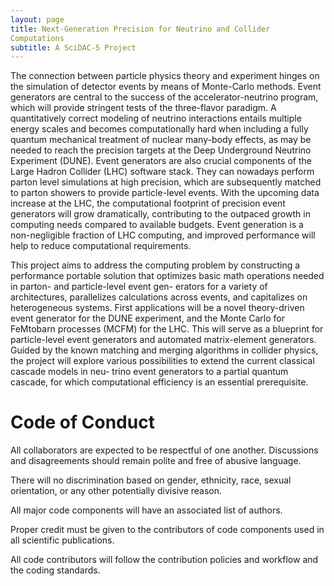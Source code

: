 ```yaml
---
layout: page
title: Next-Generation Precision for Neutrino and Collider
Computations
subtitle: A SciDAC-5 Project
---
```

The connection between particle physics theory and experiment hinges on the simulation of
detector events by means of Monte-Carlo methods. Event generators are
central to the success of the accelerator-neutrino program, which will
provide stringent tests of the three-flavor paradigm. A quantitatively
correct modeling of neutrino interactions entails multiple energy 
scales and becomes computationally hard when including a fully quantum
mechanical treatment of nuclear many-body effects, as may be needed to
reach the precision targets at the Deep 
Underground Neutrino Experiment (DUNE). Event generators are also crucial components of
the Large Hadron Collider (LHC) software stack. They can nowadays perform parton level
simulations at high precision, which are subsequently matched to parton showers to provide
particle-level events. With the upcoming data increase at the LHC, the computational footprint
of precision event generators will grow dramatically, contributing to the outpaced growth in
computing needs compared to available budgets. Event generation is a non-negligible fraction
of LHC computing, and improved performance will help to reduce
computational requirements.

This project aims to address the computing problem by constructing a performance portable
solution that optimizes basic math operations needed in parton- and particle-level event gen-
erators for a variety of architectures, parallelizes calculations across events, and capitalizes on
heterogeneous systems. First applications will be a novel theory-driven event generator for
the DUNE experiment, and the Monte Carlo for FeMtobarn processes (MCFM) for the LHC.
This will serve as a blueprint for particle-level event generators and automated matrix-element
generators. Guided by the known matching and merging algorithms in collider physics, the
project will explore various possibilities to extend the current classical cascade models in neu-
trino event generators to a partial quantum cascade, for which computational efficiency is an
essential prerequisite.
                                                                  
                                                                  
# Code of Conduct

All collaborators are expected to be respectful of one another. Discussions and disagreements should remain polite and free of abusive language.

There will no discrimination based on gender, ethnicity, race, sexual orientation, or any other potentially divisive reason. 

All major code components will have an associated list of authors.

Proper credit must be given to the contributors of code components used in all scientific publications.

All code contributors will follow the contribution policies and workflow and the coding standards.

